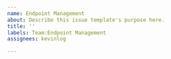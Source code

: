 ```yaml
---
name: Endpoint Management
about: Describe this issue template's purpose here.
title: ''
labels: Team:Endpoint Management
assignees: kevinlog

---
```



